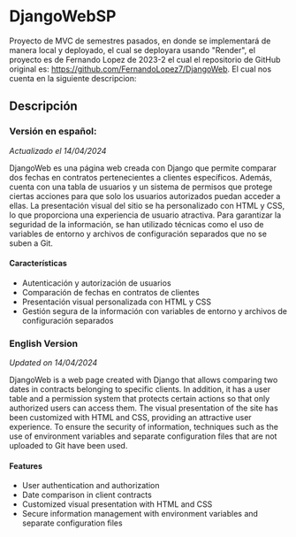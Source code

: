 # DjangoWebSP

Proyecto de MVC de semestres pasados, en donde se implementará de manera local y deployado, el cual se deployara usando "Render", el proyecto es de Fernando Lopez de 2023-2 el cual el repositorio de GitHub original es: https://github.com/FernandoLopez7/DjangoWeb. El cual nos cuenta en la siguiente descripcion:

## Descripción

### Versión en español:

*Actualizado el 14/04/2024*

DjangoWeb es una página web creada con Django que permite comparar dos fechas en contratos pertenecientes a clientes específicos. Además, cuenta con una tabla de usuarios y un sistema de permisos que protege ciertas acciones para que solo los usuarios autorizados puedan acceder a ellas. La presentación visual del sitio se ha personalizado con HTML y CSS, lo que proporciona una experiencia de usuario atractiva. Para garantizar la seguridad de la información, se han utilizado técnicas como el uso de variables de entorno y archivos de configuración separados que no se suben a Git.

#### Características

- Autenticación y autorización de usuarios
- Comparación de fechas en contratos de clientes
- Presentación visual personalizada con HTML y CSS
- Gestión segura de la información con variables de entorno y archivos de configuración separados

### English Version

*Updated on 14/04/2024*

DjangoWeb is a web page created with Django that allows comparing two dates in contracts belonging to specific clients. In addition, it has a user table and a permission system that protects certain actions so that only authorized users can access them. The visual presentation of the site has been customized with HTML and CSS, providing an attractive user experience. To ensure the security of information, techniques such as the use of environment variables and separate configuration files that are not uploaded to Git have been used.

#### Features

- User authentication and authorization
- Date comparison in client contracts
- Customized visual presentation with HTML and CSS
- Secure information management with environment variables and separate configuration files
